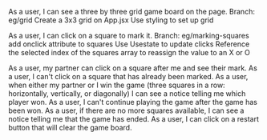 As a user, I can see a three by three grid game board on the page.
    Branch: eg/grid
    Create a 3x3 grid on App.jsx
    Use styling to set up grid


As a user, I can click on a square to mark it.
    Branch: eg/marking-squares
    add onclick attribute to squares
    Use Usestate to update clicks
    Reference the selected index of the  squares array to reassign the value to an X or O



As a user, my partner can click on a square after me and see their mark.
As a user, I can't click on a square that has already been marked.
As a user, when either my partner or I win the game (three squares in a row: horizontally, vertically, or diagonally) I can see a notice telling me which player won.
As a user, I can't continue playing the game after the game has been won.
As a user, if there are no more squares available, I can see a notice telling me that the game has ended.
As a user, I can click on a restart button that will clear the game board.